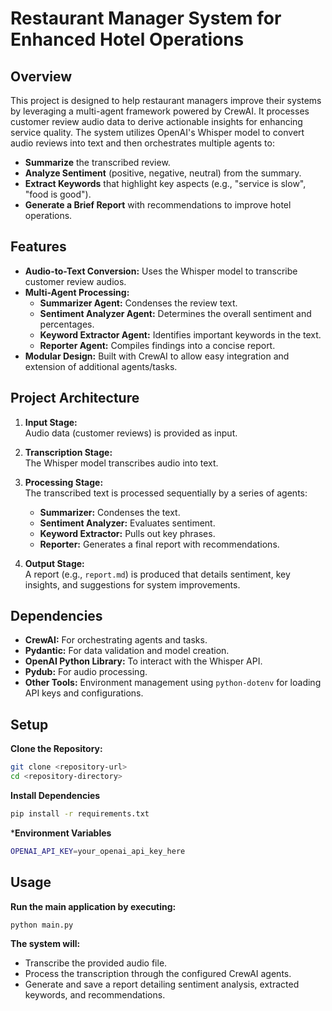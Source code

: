 # Restaurant Manager System for Enhanced Hotel Operations

## Overview
This project is designed to help restaurant managers improve their systems by leveraging a multi-agent framework powered by CrewAI. It processes customer review audio data to derive actionable insights for enhancing service quality. The system utilizes OpenAI's Whisper model to convert audio reviews into text and then orchestrates multiple agents to:

- **Summarize** the transcribed review.
- **Analyze Sentiment** (positive, negative, neutral) from the summary.
- **Extract Keywords** that highlight key aspects (e.g., "service is slow", "food is good").
- **Generate a Brief Report** with recommendations to improve hotel operations.

## Features
- **Audio-to-Text Conversion:** Uses the Whisper model to transcribe customer review audios.
- **Multi-Agent Processing:** 
  - **Summarizer Agent:** Condenses the review text.
  - **Sentiment Analyzer Agent:** Determines the overall sentiment and percentages.
  - **Keyword Extractor Agent:** Identifies important keywords in the text.
  - **Reporter Agent:** Compiles findings into a concise report.
- **Modular Design:** Built with CrewAI to allow easy integration and extension of additional agents/tasks.

## Project Architecture
1. **Input Stage:**  
   Audio data (customer reviews) is provided as input.
   
2. **Transcription Stage:**  
   The Whisper model transcribes audio into text.
   
3. **Processing Stage:**  
   The transcribed text is processed sequentially by a series of agents:
   - **Summarizer:** Condenses the text.
   - **Sentiment Analyzer:** Evaluates sentiment.
   - **Keyword Extractor:** Pulls out key phrases.
   - **Reporter:** Generates a final report with recommendations.
   
4. **Output Stage:**  
   A report (e.g., `report.md`) is produced that details sentiment, key insights, and suggestions for system improvements.

## Dependencies
- **CrewAI:** For orchestrating agents and tasks.
- **Pydantic:** For data validation and model creation.
- **OpenAI Python Library:** To interact with the Whisper API.
- **Pydub:** For audio processing.
- **Other Tools:** Environment management using `python-dotenv` for loading API keys and configurations.

## Setup 
**Clone the Repository:**
   ```bash
   git clone <repository-url>
   cd <repository-directory>
```

**Install Dependencies**
```bash
pip install -r requirements.txt
```

***Environment Variables**
```bash
OPENAI_API_KEY=your_openai_api_key_here
```

## Usage
**Run the main application by executing:**
```bash
python main.py
```
**The system will:**
- Transcribe the provided audio file.
- Process the transcription through the configured CrewAI agents.
- Generate and save a report detailing sentiment analysis, extracted keywords, and recommendations.




